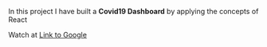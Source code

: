 In this project I have built a **Covid19 Dashboard** by applying the concepts of React

Watch at [Link to Google](kpcovid.ccbp.tech)
